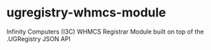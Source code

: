 # ugregistry-whmcs-module
Infinity Computers (I3C) WHMCS Registrar Module built on top of the .UGRegistry JSON API
